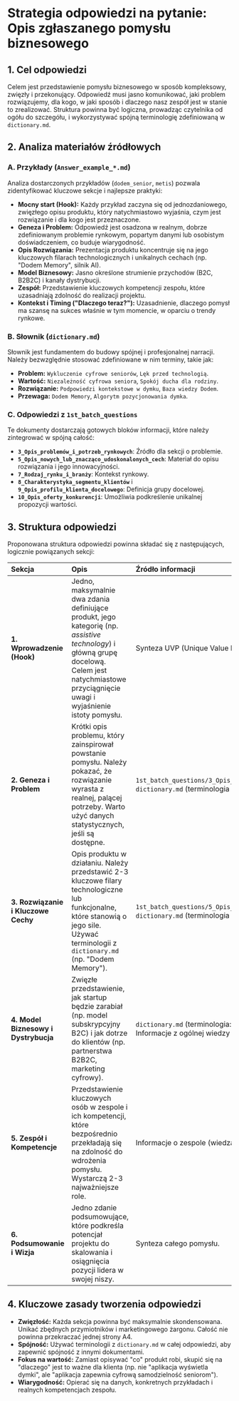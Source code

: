 # Strategia odpowiedzi na pytanie: Opis zgłaszanego pomysłu biznesowego

## 1. Cel odpowiedzi

Celem jest przedstawienie pomysłu biznesowego w sposób kompleksowy, zwięzły i przekonujący. Odpowiedź musi jasno komunikować, jaki problem rozwiązujemy, dla kogo, w jaki sposób i dlaczego nasz zespół jest w stanie to zrealizować. Struktura powinna być logiczna, prowadząc czytelnika od ogółu do szczegółu, i wykorzystywać spójną terminologię zdefiniowaną w `dictionary.md`.

## 2. Analiza materiałów źródłowych

### A. Przykłady (`Answer_example_*.md`)
Analiza dostarczonych przykładów (`dodem_senior`, `metis`) pozwala zidentyfikować kluczowe sekcje i najlepsze praktyki:

- **Mocny start (Hook):** Każdy przykład zaczyna się od jednozdaniowego, zwięzłego opisu produktu, który natychmiastowo wyjaśnia, czym jest rozwiązanie i dla kogo jest przeznaczone.
- **Geneza i Problem:** Odpowiedź jest osadzona w realnym, dobrze zdefiniowanym problemie rynkowym, popartym danymi lub osobistym doświadczeniem, co buduje wiarygodność.
- **Opis Rozwiązania:** Prezentacja produktu koncentruje się na jego kluczowych filarach technologicznych i unikalnych cechach (np. "Dodem Memory", silnik AI).
- **Model Biznesowy:** Jasno określone strumienie przychodów (B2C, B2B2C) i kanały dystrybucji.
- **Zespół:** Przedstawienie kluczowych kompetencji zespołu, które uzasadniają zdolność do realizacji projektu.
- **Kontekst i Timing ("Dlaczego teraz?"):** Uzasadnienie, dlaczego pomysł ma szansę na sukces właśnie w tym momencie, w oparciu o trendy rynkowe.

### B. Słownik (`dictionary.md`)
Słownik jest fundamentem do budowy spójnej i profesjonalnej narracji. Należy bezwzględnie stosować zdefiniowane w nim terminy, takie jak:
- **Problem:** `Wykluczenie cyfrowe seniorów`, `Lęk przed technologią`.
- **Wartość:** `Niezależność cyfrowa seniora`, `Spokój ducha dla rodziny`.
- **Rozwiązanie:** `Podpowiedzi kontekstowe w dymku`, `Baza wiedzy Dodem`.
- **Przewaga:** `Dodem Memory`, `Algorytm pozycjonowania dymka`.

### C. Odpowiedzi z `1st_batch_questions`
Te dokumenty dostarczają gotowych bloków informacji, które należy zintegrować w spójną całość:
- **`3_Opis_problemów_i_potrzeb_rynkowych`**: Źródło dla sekcji o problemie.
- **`5_Opis_nowych_lub_znacząco_udoskonalonych_cech`**: Materiał do opisu rozwiązania i jego innowacyjności.
- **`7_Rodzaj_rynku_i_branży`**: Kontekst rynkowy.
- **`8_Charakterystyka_segmentu_klientów`** i **`9_Opis_profilu_klienta_docelowego`**: Definicja grupy docelowej.
- **`10_Opis_oferty_konkurencji`**: Umożliwia podkreślenie unikalnej propozycji wartości.

## 3. Struktura odpowiedzi

Proponowana struktura odpowiedzi powinna składać się z następujących, logicznie powiązanych sekcji:

| Sekcja                               | Opis                                                                                                                                                                                          | Źródło informacji                                                                                                                                                           |
| :----------------------------------- | :-------------------------------------------------------------------------------------------------------------------------------------------------------------------------------------------- | :-------------------------------------------------------------------------------------------------------------------------------------------------------------------------- |
| **1. Wprowadzenie (Hook)**           | Jedno, maksymalnie dwa zdania definiujące produkt, jego kategorię (np. *assistive technology*) i główną grupę docelową. Celem jest natychmiastowe przyciągnięcie uwagi i wyjaśnienie istoty pomysłu. | Synteza UVP (Unique Value Proposition) z `dictionary.md`.                                                                                                                   |
| **2. Geneza i Problem**              | Krótki opis problemu, który zainspirował powstanie pomysłu. Należy pokazać, że rozwiązanie wyrasta z realnej, palącej potrzeby. Warto użyć danych statystycznych, jeśli są dostępne.               | `1st_batch_questions/3_Opis_problemów_i_potrzeb_rynkowych`, `dictionary.md` (terminologia problemu).                                                                        |
| **3. Rozwiązanie i Kluczowe Cechy**  | Opis produktu w działaniu. Należy przedstawić 2-3 kluczowe filary technologiczne lub funkcjonalne, które stanowią o jego sile. Używać terminologii z `dictionary.md` (np. "Dodem Memory").        | `1st_batch_questions/5_Opis_nowych_lub_znacząco_udoskonalonych_cech`, `dictionary.md` (terminologia rozwiązania).                                                              |
| **4. Model Biznesowy i Dystrybucja** | Zwięzłe przedstawienie, jak startup będzie zarabiał (np. model subskrypcyjny B2C) i jak dotrze do klientów (np. partnerstwa B2B2C, marketing cyfrowy).                                             | `dictionary.md` (terminologia: `Model subskrypcyjny`, `Model B2B2C`). Informacje z ogólnej wiedzy o projekcie.                                                              |
| **5. Zespół i Kompetencje**          | Przedstawienie kluczowych osób w zespole i ich kompetencji, które bezpośrednio przekładają się na zdolność do wdrożenia pomysłu. Wystarczą 2-3 najważniejsze role.                               | Informacje o zespole (wiedza projektowa).                                                                                                                                   |
| **6. Podsumowanie i Wizja**          | Jedno zdanie podsumowujące, które podkreśla potencjał projektu do skalowania i osiągnięcia pozycji lidera w swojej niszy.                                                                        | Synteza całego pomysłu.                                                                                                                                                     |

## 4. Kluczowe zasady tworzenia odpowiedzi

- **Zwięzłość:** Każda sekcja powinna być maksymalnie skondensowana. Unikać zbędnych przymiotników i marketingowego żargonu. Całość nie powinna przekraczać jednej strony A4.
- **Spójność:** Używać terminologii z `dictionary.md` w całej odpowiedzi, aby zapewnić spójność z innymi dokumentami.
- **Fokus na wartość:** Zamiast opisywać "co" produkt robi, skupić się na "dlaczego" jest to ważne dla klienta (np. nie "aplikacja wyświetla dymki", ale "aplikacja zapewnia cyfrową samodzielność seniorom").
- **Wiarygodność:** Opierać się na danych, konkretnych przykładach i realnych kompetencjach zespołu.
